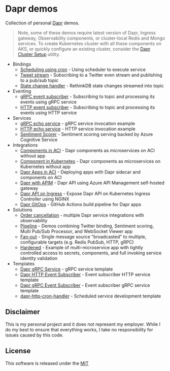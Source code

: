 # Dapr demos

Collection of personal [Dapr](https://dapr.io) demos.

> Note, some of these demos require latest version of Dapr, Ingress gateway, Observability components, or cluster-local Redis and Mongo services. To create Kubernetes cluster with all these components on AKS, or quickly configure an existing cluster, consider the [Dapr Cluster Setup](./setup) utility.


* Bindings
  * [Scheduling using cron](./cron-binding) - Using scheduler to execute service 
  * [Tweet stream](./pipeline/tweet-provider) - Subscribing to a Twitter even stream and publishing to a pub/sub topic
  * [State change handler](./state-change-handler) - RethinkDB state changes streamed into topic
* Eventing
  * [gRPC event subscriber](./grpc-event-subscriber) - Subscribing to topic and processing its events using gRPC service
  * [HTTP event subscriber](./http-event-subscriber) - Subscribing to topic and processing its events using HTTP service
* Services 
  * [gRPC echo service](./grpc-echo-service) - gRPC service invocation example
  * [HTTP echo service](./http-echo-service) - HTTP service invocation example
  * [Sentiment Scorer](./pipeline/sentiment-scorer) - Sentiment scoring serving backed by Azure Cognitive Service 
* Integrations
  * [Components in ACI](./dapr-api-on-aci) - Dapr components as microservices on ACI without app
  * [Component in Kubernetes](./component-api) - Dapr components as microservices on Kubernetes without app
  * [Dapr Apps in ACI](./dapr-aci) - Deploying apps with Dapr sidecar and components on ACI
  * [Dapr with APIM](./apim-gateway) - Dapr API using Azure API Management self-hosted gateway
  * [Dapr API on Ingress](./daprized-ingress) - Expose Dapr API on Kubernetes Ingress Controller using NGINX
  * [Dapr GitOps](https://github.com/mchmarny/git-ops) - GitHub Actions build pipeline for Dapr apps
* Solutions
  * [Order cancellation](./order-cancellation) - multiple Dapr service integrations with observability
  * [Pipeline](./pipeline) - Demos combining Twitter binding, Sentiment scoring, Multi Pub/Sub Processor, and WebSocket Viewer app
  * [Fan-out](./fan-out) - Single message source "broadcasted" to multiple, configurable targets (e.g. Redis PubSub, HTTP, gRPC)
  * [Hardened](./hardened) - Example of multi-microservice app with tightly controlled access to secrets, components, and full invoking service identity validation
* Templates
  * [Dapr gRPC Service](https://github.com/mchmarny/dapr-grpc-service-template) - gRPC service template
  * [Dapr HTTP Event Subscriber](https://github.com/mchmarny/dapr-http-event-subscriber-template) - Event subscriber HTTP service template
  * [Dapr gRPC Event Subscriber](https://github.com/mchmarny/dapr-grpc-event-subscriber-template) - Event subscriber gRPC service template 
  * [dapr-http-cron-handler](https://github.com/mchmarny/dapr-http-cron-handler-template) - Scheduled service development template

## Disclaimer

This is my personal project and it does not represent my employer. While I do my best to ensure that everything works, I take no responsibility for issues caused by this code.

## License

This software is released under the [MIT](./LICENSE)
